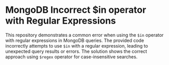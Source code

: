# MongoDB Incorrect $in operator with Regular Expressions
This repository demonstrates a common error when using the `$in` operator with regular expressions in MongoDB queries.
The provided code incorrectly attempts to use `$in` with a regular expression, leading to unexpected query results or errors.
The solution shows the correct approach using `$regex` operator for case-insensitive searches.